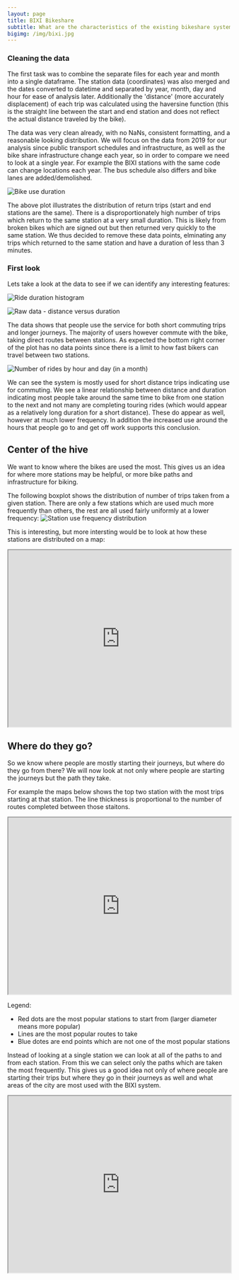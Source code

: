 ```yaml
---
layout: page
title: BIXI Bikeshare
subtitle: What are the characteristics of the existing bikeshare system?
bigimg: /img/bixi.jpg
---
```


### Cleaning the data
The first task was to combine the separate files for each year and month into a single dataframe. The station data (coordinates) was also merged and the dates converted to datetime and separated by year, month, day and hour for ease of analysis later. Additionally the 'distance' (more accurately displacement) of each trip was calculated using the haversine function (this is the straight line between the start and end station and does not reflect the actual distance traveled by the bike). 

The data was very clean already, with no NaNs, consistent formatting, and a reasonable looking distribution. We will focus on the data from 2019 for our analysis since public transport schedules and infrastructure, as well as the bike share infrastructure change each year, so in order to compare we need to look at a single year. For example the BIXI stations with the same code can change locations each year. The bus schedule also differs and bike lanes are added/demolished.

![Bike use duration](/img/broken.jpg)

The above plot illustrates the distribution of return trips (start and end stations are the same). There is a disproportionately high number of trips which return to the same station at a very small duration. This is likely from broken bikes which are signed out but then returned very quickly to the same station. We thus decided to remove these data points, elminating any trips which returned to the same station and have a duration of less than 3 minutes. 

### First look
Lets take a look at the data to see if we can identify any interesting features:

![Ride duration histogram](img/broken.jpg)

![Raw data - distance versus duration](img/distvsdur.jpg)

The data shows that people use the service for both short commuting trips and longer journeys. The majority of users however commute with the bike, taking direct routes between stations. As expected the bottom right corner of the plot has no data points since there is a limit to how fast bikers can travel between two stations.

![Number of rides by hour and day (in a month)](img/daily.jpg)

We can see the system is mostly used for short distance trips indicating use for commuting. We see a linear relationship between distance and duration indicating most people take around the same time to bike from one station to the next and not many are completing touring rides (which would appear as a relatively long duration for a short distance). These do appear as well, however at much lower frequency. In addition the increased use around the hours that people go to and get off work supports this conclusion. 

## Center of the hive
We want to know where the bikes are used the most. This gives us an idea for where more stations may be helpful, or more bike paths and infrastructure for biking.

The following boxplot shows the distribution of number of trips taken from a given station. There are only a few stations which are used much more frequently than others, the rest are all used fairly uniformly at a lower frequency:
![Station use frequency distribution](img/use_dist.jpg)

This is interesting, but more intersting would be to look at how these stations are distributed on a map:
<iframe src="https://daviskia.github.io/maps/bixi/station_use_hm.html" width="100%" height="400px"></iframe>


## Where do they go?
So we know where people are mostly starting their journeys, but where do they go from there? We will now look at not only where people are starting the journeys but the path they take. 

For example the maps below shows the top two station with the most trips starting at that station. The line thickness is proportional to the number of routes completed between those staitons. 

<iframe src="https://daviskia.github.io/maps/bixi/most_pop_path.html" width="100%" height="400px"></iframe>

Legend:
- Red dots are the most popular stations to start from (larger diameter means more popular)
- Lines are the most popular routes to take
- Blue dotes are end points which are not one of the most popular stations


Instead of looking at a single station we can look at all of the paths to and from each station. From this we can select only the paths which are taken the most frequently. This gives us a good idea not only of where people are starting their trips but where they go in their journeys as well and what areas of the city are most used with the BIXI system. 

<iframe src="https://daviskia.github.io/maps/bixi/bike_routes.html" width="100%" height="400px"></iframe>
